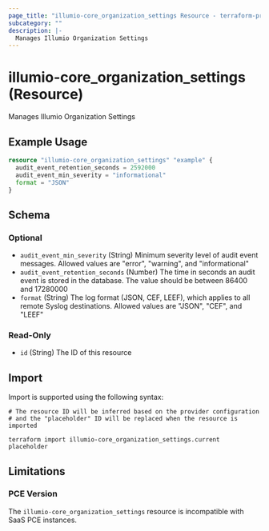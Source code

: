 ```yaml
---
page_title: "illumio-core_organization_settings Resource - terraform-provider-illumio-core"
subcategory: ""
description: |-
  Manages Illumio Organization Settings
---
```


# illumio-core_organization_settings (Resource)

Manages Illumio Organization Settings

## Example Usage

```terraform
resource "illumio-core_organization_settings" "example" {
  audit_event_retention_seconds = 2592000
  audit_event_min_severity = "informational"
  format = "JSON"
}
```

<!-- schema generated by tfplugindocs -->
## Schema

### Optional

- `audit_event_min_severity` (String) Minimum severity level of audit event messages. Allowed values are "error", "warning", and "informational"
- `audit_event_retention_seconds` (Number) The time in seconds an audit event is stored in the database. The value should be between 86400 and 17280000
- `format` (String) The log format (JSON, CEF, LEEF), which applies to all remote Syslog destinations. Allowed values are "JSON", "CEF", and "LEEF"

### Read-Only

- `id` (String) The ID of this resource

## Import

Import is supported using the following syntax:
```shell
# The resource ID will be inferred based on the provider configuration
# and the "placeholder" ID will be replaced when the resource is imported

terraform import illumio-core_organization_settings.current placeholder
```

## Limitations

### PCE Version

The `illumio-core_organization_settings` resource is incompatible with SaaS PCE instances.
